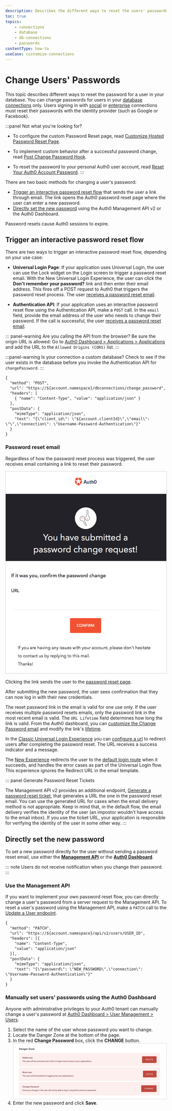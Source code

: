 ```yaml
---
description: Describes the different ways to reset the users' passwords for your Auth0 applications.
toc: true
topics:
    - connections
    - database
    - db-connections
    - passwords
contentType: how-to
useCase: customize-connections
---
```

# Change Users' Passwords

This topic describes different ways to reset the password for a user in your database. You can change passwords for users in your [database connections](/connections/database) only. Users signing in with [social](/connections/social) or [enterprise](/connections/enterprise) connections must reset their passwords with the identity provider (such as Google or Facebook).

:::panel Not what you're looking for?

- To configure the custom Password Reset page, read [Customize Hosted Password Reset Page](/universal-login/password-reset). 

- To implement custom behavior after a successful password change, read  [Post Change Password Hook](/hooks/extensibility-points/post-change-password).

- To reset the password to your personal Auth0 user account, read [Reset Your Auth0 Account Password](/support/reset-account-password).
:::

There are two basic methods for changing a user's password:

- [Trigger an interactive password reset flow](#trigger-an-interactive-password-reset-flow) that sends the user a link through email. The link opens the Auth0 password reset page where the user can enter a new password.
- [Directly set the new password](#directly-set-the-new-password) using the Auth0 Management API v2 or the Auth0 Dashboard.

Password resets cause Auth0 sessions to expire. 

## Trigger an interactive password reset flow

There are two ways to trigger an interactive password reset flow, depending on your use case:

- **Universal Login Page**: If your application uses Universal Login, the user can use the Lock widget on the Login screen to trigger a password reset email. With the New Universal Login Experience, the user can click the **Don't remember your password?** link and then enter their email address. This fires off a POST request to Auth0 that triggers the password reset process. The user [receives a password reset email](#password-reset-emails).

- **Authentication API**: If your application uses an interactive password reset flow using the Authentication API, make a `POST` call. In the `email` field, provide the email address of the user who needs to change their password. If the call is successful, the user [receives a password reset email](#password-reset-emails).

::: panel-warning Are you calling the API from the browser? 
Be sure the origin URL is allowed: Go to [Auth0 Dashboard > Applications > Applications](${manage_url}/#/applications/${account.clientId}/settings) and add the URL to the `Allowed Origins (CORS)` list.
:::

:::panel-warning Is your connection a custom database?
Check to see if the user exists in the database before you invoke the Authentication API for `changePassword`.
:::

```har
{
  "method": "POST",
  "url": "https://${account.namespace}/dbconnections/change_password",
  "headers": [
    { "name": "Content-Type", "value": "application/json" }
  ],
  "postData": {
    "mimeType": "application/json",
    "text": "{\"client_id\": \"${account.clientId}\",\"email\": \"\",\"connection\": \"Username-Password-Authentication\"}"
  }
}
```

### Password reset email

Regardless of how the password reset process was triggered, the user receives email containing a link to reset their password.

![](/media/articles/connections/database/password-reset-email.png)

Clicking the link sends the user to the [password reset page](/universal-login/password-reset).

After submitting the new password, the user sees confirmation that they can now log in with their new credentials.

The reset password link in the email is valid for one use only. If the user receives multiple password resets emails, only the password link in the most recent email is valid. The `URL Lifetime` field determines how long the link is valid. From the Auth0 dashboard, you can [customize the Change Password email](/email/templates) and modify the link's [lifetime](/api/authentication/reference#change-password). 

In the [Classic Universal Login Experience](/universal-login/classic) you can [configure a url](/email/templates#configuring-the-redirect-to-url) to redirect users after completing the password reset. The URL receives a success indicator and a message. 

The [New Experience](/universal-login/new) redirects the user to the [default login route](/universal-login/default-login-url) when it succeeds, and handles the error cases as part of the Universal Login flow. This ecperience ignores the Redirect URL in the email template.  

::: panel Generate Password Reset Tickets

The Management API v2 provides an additional endpoint, [Generate a password reset ticket]( /api/management/v2#!/Tickets/post_password_change), that generates a URL the one in the password reset email. You can use the generated URL for cases when the email delivery method is not appropriate. Keep in mind that, in the default flow, the email delivery verifies the identity of the user (an impostor wouldn't have access to the email inbox). If you use the ticket URL, your application is responsible for verifying the identity of the user in some other way.
:::

## Directly set the new password

To set a new password directly for the user without sending a password reset email, use either the [**Management API**](#using-the-management-api) or the [**Auth0 Dashboard**](#manually-set-users-passwords-using-the-dashboard).

::: note
Users do not receive notification when you change their password.
:::

### Use the Management API

If you want to implement your own password reset flow, you can directly change a user's password from a server request to the Management API. To reset a user's password using the Management API, make a `PATCH` call to the [Update a User endpoint](/api/management/v2#!/Users/patch_users_by_id).

```har
{
  "method": "PATCH",
  "url": "https://${account.namespace}/api/v2/users/USER_ID",
  "headers": [{
    "name": "Content-Type",
    "value": "application/json"
  }],
  "postData": {
    "mimeType": "application/json",
    "text": "{\"password\": \"NEW_PASSWORD\",\"connection\": \"Username-Password-Authentication\"}"
  }
}
```

### Manually set users' passwords using the Auth0 Dashboard

Anyone with administrative privileges to your Auth0 tenant can manually change a user's password at [Auth0 Dashboard > User Management > Users](${manage_url}/#/users).

1. Select the name of the user whose password you want to change.
2. Locate the Danger Zone at the bottom of the page.
3. In the red **Change Password** box, click the **CHANGE** button. 
  ![](/media/articles/connections/database/dashboard-users-edit_view-details_danger-zone.png)
3. Enter the new password and click **Save**.
